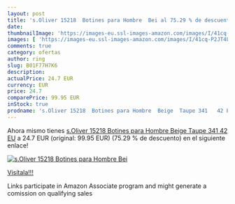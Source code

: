 ```yaml
---
layout: post
title: 's.Oliver 15218  Botines para Hombre  Bei al 75.29 % de descuento'
date: 
thumbnailImage: 'https://images-eu.ssl-images-amazon.com/images/I/41cq-P2JT4L._SL200_.jpg'
images: [ 'https://images-eu.ssl-images-amazon.com/images/I/41cq-P2JT4L._SL200_.jpg' ]
comments: true
category: ofertas
author: ring
slug: B01F77H7K6
description:
actualPrice: 24.7 EUR
currency: EUR
price: 24.7
comparePrice: 99.95 EUR
inStock: true
prodname: 's.Oliver 15218  Botines para Hombre  Beige  Taupe 341   42 EU'
---
```


Ahora mismo tienes [s.Oliver 15218  Botines para Hombre  Beige  Taupe 341   42 EU](https://www.amazon.es/dp/B01F77H7K6/?tag=tolees-21) a 24.7 EUR (original: 99.95 EUR) (75.29 %  de descuento) en el siguiente enlace!

[![s.Oliver 15218  Botines para Hombre  Bei](https://images-eu.ssl-images-amazon.com/images/I/41cq-P2JT4L._SL200_.jpg)](https://www.amazon.es/dp/B01F77H7K6/?tag=tolees-21)

[Visítala!!!](https://www.amazon.es/dp/B01F77H7K6/?tag=tolees-21)

Links participate in Amazon Associate program and might generate a comission on qualifying sales

